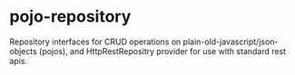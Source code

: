 # pojo-repository
Repository interfaces for CRUD operations on plain-old-javascript/json-objects (pojos), and HttpRestRepositry provider for use with standard rest apis.
